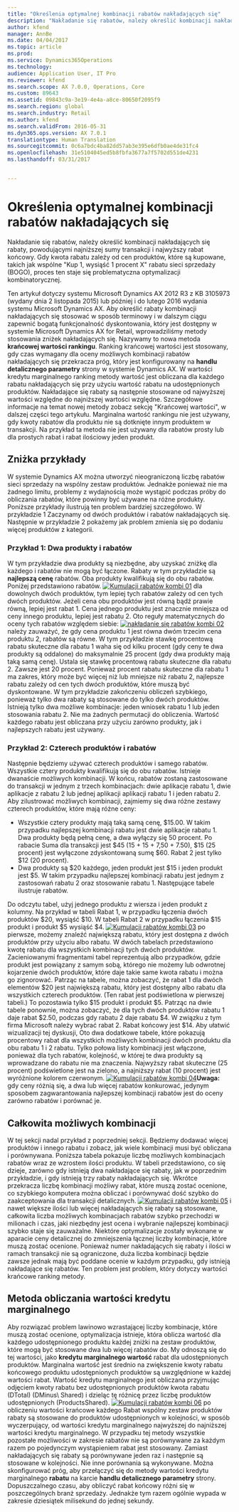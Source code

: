 ```yaml
---
title: "Określenia optymalnej kombinacji rabatów nakładających się"
description: "Nakładanie się rabatów, należy określić kombinacji nakładających się rabaty, powodującymi najniższej sumy transakcji i najwyższy rabat końcowy. Gdy kwota rabatu zależy od cen produktów, które są kupowane, takich jak wspólne &quot;Kup 1, wysiąść 1 procent X&quot; rabatu sieci sprzedaży (BOGO), proces ten staje się problematyczna optymalizacji kombinatorycznej."
author: kfend
manager: AnnBe
ms.date: 04/04/2017
ms.topic: article
ms.prod: 
ms.service: Dynamics365Operations
ms.technology: 
audience: Application User, IT Pro
ms.reviewer: kfend
ms.search.scope: AX 7.0.0, Operations, Core
ms.custom: 89643
ms.assetid: 09843c9a-3e19-4e4a-a8ce-80650f2095f9
ms.search.region: global
ms.search.industry: Retail
ms.author: kfend
ms.search.validFrom: 2016-05-31
ms.dyn365.ops.version: AX 7.0.1
translationtype: Human Translation
ms.sourcegitcommit: 0c6a7bdc4ba82dd57ab3e395e6dfb0ae4de31fc4
ms.openlocfilehash: 31e5104045ed5b8fbfa3677a7f5702d551de4231
ms.lasthandoff: 03/31/2017


---
```


# <a name="determine-the-optimal-combination-of-overlapping-discounts"></a>Określenia optymalnej kombinacji rabatów nakładających się

Nakładanie się rabatów, należy określić kombinacji nakładających się rabaty, powodującymi najniższej sumy transakcji i najwyższy rabat końcowy. Gdy kwota rabatu zależy od cen produktów, które są kupowane, takich jak wspólne "Kup 1, wysiąść 1 procent X" rabatu sieci sprzedaży (BOGO), proces ten staje się problematyczna optymalizacji kombinatorycznej.

Ten artykuł dotyczy systemu Microsoft Dynamics AX 2012 R3 z KB 3105973 (wydany dnia 2 listopada 2015) lub później i do lutego 2016 wydania systemu Microsoft Dynamics AX. Aby określić rabaty kombinacji nakładających się stosować w sposób terminowy i w dalszym ciągu zapewnić bogatą funkcjonalność dyskontowania, który jest dostępny w systemie Microsoft Dynamics AX for Retail, wprowadziliśmy metody stosowania zniżek nakładających się. Nazywamy to nowa metoda **krańcowej wartości rankingu**. Ranking krańcowej wartości jest stosowany, gdy czas wymagany dla oceny możliwych kombinacji rabatów nakładających się przekracza próg, który jest konfigurowany na **handlu detalicznego parametry** strony w systemie Dynamics AX. W wartości kredytu marginalnego ranking metody wartość jest obliczana dla każdego rabatu nakładających się przy użyciu wartość rabatu na udostępnionych produktów. Nakładające się rabaty są następnie stosowane od najwyższej wartości względne do najniższej wartości względne. Szczegółowe informacje na temat nowej metody zobacz sekcję "Krańcowej wartości", w dalszej części tego artykułu. Marginalna wartość rankingu nie jest używany, gdy kwoty rabatów dla produktu nie są dotknięte innym produktem w transakcji. Na przykład ta metoda nie jest używany dla rabatów prosty lub dla prostych rabat i rabat ilościowy jeden produkt.

## <a name="discount-examples"></a>Zniżka przykłady
W systemie Dynamics AX można utworzyć nieograniczoną liczbę rabatów sieci sprzedaży na wspólny zestaw produktów. Jednakże ponieważ nie ma żadnego limitu, problemy z wydajnością może wystąpić podczas próby do obliczania rabatów, które powinny być używane na różne produkty. Poniższe przykłady ilustrują ten problem bardziej szczegółowo. W przykładzie 1 Zaczynamy od dwóch produktów i rabatów nakładających się. Następnie w przykładzie 2 pokażemy jak problem zmienia się po dodaniu więcej produktów z kategorii.

### <a name="example-1-two-products-and-two-discounts"></a>Przykład 1: Dwa produkty i rabatów

W tym przykładzie dwa produkty są niezbędne, aby uzyskać zniżkę dla każdego i rabatów nie mogą być łączone. Rabaty w tym przykładzie są **najlepszą cenę** rabatów. Oba produkty kwalifikują się do obu rabatów. Poniżej przedstawiono rabatów. [![Kumulacji rabatów kombi 01](./media/overlapping-discount-combo-01.jpg)](./media/overlapping-discount-combo-01.jpg) dla dowolnych dwóch produktów, tym lepiej tych rabatów zależy od cen tych dwóch produktów. Jeżeli cena obu produktów jest równą bądź prawie równą, lepiej jest rabat 1. Cena jednego produktu jest znacznie mniejsza od ceny innego produktu, lepiej jest rabatu 2. Oto reguły matematycznych do oceny tych rabatów względem siebie: [![nakładanie się rabatów kombi 02](./media/overlapping-discount-combo-02.jpg)](./media/overlapping-discount-combo-02.jpg) należy zauważyć, że gdy cena produktu 1 jest równa dwóm trzecim cena produktu 2, rabatów są równe. W tym przykładzie stawkę procentową rabatu skuteczne dla rabatu 1 waha się od kilku procent (gdy ceny te dwa produkty są oddalone) do maksymalnie 25 procent (gdy dwa produkty mają taką samą cenę). Ustala się stawkę procentową rabatu skuteczne dla rabatu 2. Zawsze jest 20 procent. Ponieważ procent rabatu skuteczne dla rabatu 1 ma zakres, który może być więcej niż lub mniejsze niż rabatu 2, najlepsze rabatu zależy od cen tych dwóch produktów, które muszą być dyskontowane. W tym przykładzie zakończeniu obliczeń szybkiego, ponieważ tylko dwa rabaty są stosowane do tylko dwóch produktów. Istnieją tylko dwa możliwe kombinacje: jeden wniosek rabatu 1 lub jeden stosowania rabatu 2. Nie ma żadnych permutacji do obliczenia. Wartość każdego rabatu jest obliczana przy użyciu zarówno produkty, jak i najlepszych rabatu jest używany.

### <a name="example-2-four-products-and-two-discounts"></a>Przykład 2: Czterech produktów i rabatów

Następnie będziemy używać czterech produktów i samego rabatów. Wszystkie cztery produkty kwalifikują się do obu rabatów. Istnieje dwanaście możliwych kombinacji. W końcu, rabatów zostaną zastosowane do transakcji w jednym z trzech kombinacjach: dwie aplikacje rabatu 1, dwie aplikacje z rabatu 2 lub jednej aplikacji aplikacji rabatu 1 i jeden rabatu 2. Aby zilustrować możliwych kombinacji, zajmiemy się dwa różne zestawy czterech produktów, które mają różne ceny:

-   Wszystkie cztery produkty mają taką samą cenę, $15.00. W takim przypadku najlepszej kombinacji rabatu jest dwie aplikacje rabatu 1. Dwa produkty będą pełną cenę, a dwa wyłączy się 50 procent. Po rabacie Suma dla transakcji jest $45 (15 + 15 + 7,50 + 7.50), $15 (25 procent) jest wyłączone zdyskontowaną sumę $60. Rabat 2 jest tylko $12 (20 procent).
-   Dwa produkty są $20 każdego, jeden produkt jest $15 i jeden produkt jest $5. W takim przypadku najlepszej kombinacji rabatu jest jednym z zastosowań rabatu 2 oraz stosowanie rabatu 1. Następujące tabele ilustruje rabatów.

Do odczytu tabel, użyj jednego produktu z wiersza i jeden produkt z kolumny. Na przykład w tabeli Rabat 1, w przypadku łączenia dwóch produktów $20, wysiąść $10. W tabeli Rabat 2 w przypadku łączenia $15 produkt i produkt $5 wysiąść $4. [![Kumulacji rabatów kombi 03](./media/overlapping-discount-combo-03.jpg)](./media/overlapping-discount-combo-03.jpg) po pierwsze, możemy znaleźć największą rabatu, który jest dostępna z dwóch produktów przy użyciu albo rabatu. W dwóch tabelach przedstawiono kwotę rabatu dla wszystkich kombinacji tych dwóch produktów. Zacieniowanymi fragmentami tabel reprezentują albo przypadków, gdzie produkt jest powiązany z samym sobą, którego nie możemy lub odwrotnej kojarzenie dwóch produktów, które daje takie same kwota rabatu i można go zignorować. Patrząc na tabele, można zobaczyć, że rabat 1 dla dwóch elementów $20 jest największą rabatu, który jest dostępny albo rabatu dla wszystkich czterech produktów. (Ten rabat jest podświetlona w pierwszej tabeli.) To pozostawia tylko $15 produkt i produkt $5. Patrząc na dwie tabele ponownie, można zobaczyć, że dla tych dwóch produktów rabatu 1 daje rabat $2.50, podczas gdy rabatu 2 daje rabatu $4. W związku z tym firma Microsoft należy wybrać rabat 2. Rabat końcowy jest $14. Aby ułatwić wizualizacji tej dyskusji, Oto dwa dodatkowe tabele, które pokazują procentowy rabat dla wszystkich możliwych kombinacji dwóch produktu dla obu rabatu 1 i 2 rabatu. Tylko połowa listy kombinacji jest włączone, ponieważ dla tych rabatów, kolejność, w której te dwa produkty są wprowadzane do rabatu nie ma znaczenia. Najwyższy rabat skuteczne (25 procent) podświetlone jest na zielono, a najniższy rabat (10 procent) jest wyróżnione kolorem czerwonym. [![Kumulacji rabatów kombi 04](./media/overlapping-discount-combo-04.jpg)](./media/overlapping-discount-combo-04.jpg)**Uwaga:** gdy ceny różnią się, a dwa lub więcej rabatów konkurować, jedynym sposobem zagwarantowania najlepszej kombinacji rabatów jest do oceny zarówno rabatów i porównać je.

## <a name="total-possible-combinations"></a>Całkowita możliwych kombinacji
W tej sekcji nadal przykład z poprzedniej sekcji. Będziemy dodawać więcej produktów i innego rabatu i zobacz, jak wiele kombinacji musi być obliczana i porównywana. Poniższa tabela pokazuje liczbę możliwych kombinacjach rabatów wraz ze wzrostem ilości produktu. W tabeli przedstawiono, co się dzieje, zarówno gdy istnieją dwa nakładające się rabaty, jak w poprzednim przykładzie, i gdy istnieją trzy rabaty nakładających się. Wkrótce przekracza liczbę kombinacji możliwy rabat, które muszą zostać ocenione, co szybkiego komputera można obliczać i porównywać dość szybko do zaakceptowania dla transakcji detalicznych. [![Kumulacji rabatów kombi 05](./media/overlapping-discount-combo-05.jpg)](./media/overlapping-discount-combo-05.jpg) i nawet większe ilości lub więcej nakładających się rabaty są stosowane, całkowita liczba możliwych kombinacjach rabatów szybko przechodzi w milionach i czas, jaki niezbędny jest ocena i wybranie najlepszej kombinacji szybko staje się zauważalne. Niektóre optymalizacje zostały wykonane w aparacie ceny detalicznej do zmniejszenia łącznej liczby kombinacje, które muszą zostać ocenione. Ponieważ numer nakładających się rabaty i ilości w ramach transakcji nie są ograniczone, duża liczba kombinacji będzie zawsze jednak mają być poddane ocenie w każdym przypadku, gdy istnieją nakładające się rabatów. Ten problem jest problem, który dotyczy wartości krańcowe ranking metody.

## <a name="marginal-value-method"></a>Metoda obliczania wartości kredytu marginalnego
Aby rozwiązać problem lawinowo wzrastającej liczby kombinacje, które muszą zostać ocenione, optymalizacja istnieje, która oblicza wartość dla każdego udostępnionego produktu każdej zniżki na zestaw produktów, które mogą być stosowane dwa lub więcej rabatów do. My odnoszą się do tej wartości, jako **kredytu marginalnego wartość** rabat dla udostępnionych produktów. Marginalna wartość jest średnio na zwiększenie kwoty rabatu końcowego produktu udostępnionych produktów są uwzględnione w każdej wartości rabat. Wartość kredytu marginalnego jest obliczana przyjmując odjęciem kwoty rabatu bez udostępnionych produktów kwota rabatu (DTotal) (DMinus\\ Shared) i dzieląc tę różnicę przez liczbę produktów udostępnionych (ProductsShared). [![Kumulacji rabatów kombi 06](./media/overlapping-discount-combo-06.jpg)](./media/overlapping-discount-combo-06.jpg) po obliczeniu wartości krańcowe każdego Rabat wspólny zestaw produktów rabaty są stosowane do produktów udostępnionych w kolejności, w sposób wyczerpujący, od wartości kredytu marginalnego najwyższej do najniższej wartości kredytu marginalnego. W przypadku tej metody wszystkie pozostałe możliwości w zakresie rabatów nie są porównywane za każdym razem po pojedynczym wystąpieniem rabat jest stosowany. Zamiast nakładających się rabaty są porównywane jeden raz i następnie są stosowane w kolejności. Nie inne porównania są wykonywane. Można skonfigurować próg, aby przełączyć się do metody wartości kredytu marginalnego **rabatu** na karcie **handlu detalicznego parametry** strony. Dopuszczalnego czasu, aby obliczyć rabat końcowy różni się w poszczególnych branż sprzedaży. Jednakże tym razem ogólnie wypada w zakresie dziesiątek milisekund do jednej sekundy.


